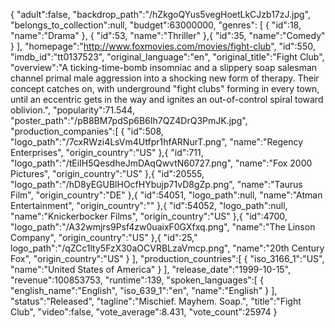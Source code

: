 {
    "adult":false,
    "backdrop_path":"/hZkgoQYus5vegHoetLkCJzb17zJ.jpg",
    "belongs_to_collection":null,
    "budget":63000000,
    "genres": [
        {
            "id":18,
            "name":"Drama"
        }, {
            "id":53,
            "name":"Thriller"
        },{
            "id":35,
            "name":"Comedy"
        }
    ],
    "homepage":"http://www.foxmovies.com/movies/fight-club",
    "id":550,
    "imdb_id":"tt0137523",
    "original_language":"en",
    "original_title":"Fight Club",
    "overview":"A ticking-time-bomb insomniac and a slippery soap salesman channel primal male aggression into a shocking new form of therapy. Their concept catches on, with underground \"fight clubs\" forming in every town, until an eccentric gets in the way and ignites an out-of-control spiral toward oblivion.",
    "popularity":71.544,
    "poster_path":"/pB8BM7pdSp6B6Ih7QZ4DrQ3PmJK.jpg",
    "production_companies":[
        {
            "id":508,
            "logo_path":"/7cxRWzi4LsVm4Utfpr1hfARNurT.png",
            "name":"Regency Enterprises",
            "origin_country":"US"
        },{
            "id":711,
            "logo_path":"/tEiIH5QesdheJmDAqQwvtN60727.png",
            "name":"Fox 2000 Pictures",
            "origin_country":"US"
        },{
            "id":20555,
            "logo_path":"/hD8yEGUBlHOcfHYbujp71vD8gZp.png",
            "name":"Taurus Film",
            "origin_country":"DE"
        },{
            "id":54051,
            "logo_path":null,
            "name":"Atman Entertainment",
            "origin_country":""
        },{
            "id":54052,
            "logo_path":null,
            "name":"Knickerbocker Films",
            "origin_country":"US"
        },{
            "id":4700,
            "logo_path":"/A32wmjrs9Psf4zw0uaixF0GXfxq.png",
            "name":"The Linson Company",
            "origin_country":"US"
        },{
            "id":25,"
            logo_path":"/qZCc1lty5FzX30aOCVRBLzaVmcp.png",
            "name":"20th Century Fox",
            "origin_country":"US"
        }
    ],
    "production_countries":[
        {
            "iso_3166_1":"US",
            "name":"United States of America"
        }
    ],
    "release_date":"1999-10-15",
    "revenue":100853753,
    "runtime":139,
    "spoken_languages":[
        {
            "english_name":"English",
            "iso_639_1":"en",
            "name":"English"
        }
    ],
    "status":"Released",
    "tagline":"Mischief. Mayhem. Soap.",
    "title":"Fight Club",
    "video":false,
    "vote_average":8.431,
    "vote_count":25974
}